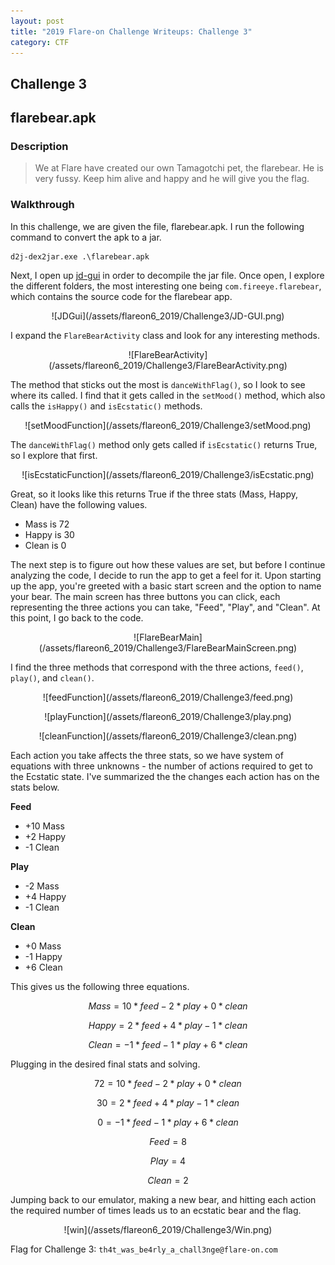 ```yaml
---
layout: post
title: "2019 Flare-on Challenge Writeups: Challenge 3"
category: CTF
---
```


## Challenge 3
## flarebear.apk
### Description
> We at Flare have created our own Tamagotchi pet, the flarebear. He is very fussy. Keep him alive and happy and he will give you the flag.

### Walkthrough
In this challenge, we are given the file, flarebear.apk. I run the following command to convert the apk to a jar.

```
d2j-dex2jar.exe .\flarebear.apk
```

Next, I open up [jd-gui](https://java-decompiler.github.io/) in order to decompile the jar file. Once open, I explore the different folders, the most interesting one being `com.fireeye.flarebear`, which contains the source code for the flarebear app.

<p align="center" markdown="1">
![JDGui](/assets/flareon6_2019/Challenge3/JD-GUI.png)
</p>


I expand the `FlareBearActivity` class and look for any interesting methods.

<p align="center" markdown="1">
![FlareBearActivity](/assets/flareon6_2019/Challenge3/FlareBearActivity.png)
</p>

The method that sticks out the most is `danceWithFlag()`, so I look to see where its called. I find that it gets called in the `setMood()` method, which also calls the `isHappy()` and `isEcstatic()` methods. 

<p align="center" markdown="1">
![setMoodFunction](/assets/flareon6_2019/Challenge3/setMood.png)
</p>

The `danceWithFlag()` method only gets called if `isEcstatic()` returns True, so I explore that 
first.

<p align="center" markdown="1">
![isEcstaticFunction](/assets/flareon6_2019/Challenge3/isEcstatic.png)
</p>

Great, so it looks like this returns True if the three stats (Mass, Happy, Clean) have the following values.

- Mass is 72
- Happy is 30
- Clean is 0

The next step is to figure out how these values are set, but before I continue analyzing the code, I decide to run the app to get a feel for it. Upon starting up the app, you're greeted with a basic start screen and the option to name your bear. The main screen has three buttons you can click, each representing the three actions you can take, "Feed", "Play", and "Clean". At this point, I go back to the code.

<p align="center" markdown="1">
![FlareBearMain](/assets/flareon6_2019/Challenge3/FlareBearMainScreen.png)
</p>

I find the three methods that correspond with the three actions, `feed()`, `play()`, and `clean()`. 

<p align="center" markdown="1">
![feedFunction](/assets/flareon6_2019/Challenge3/feed.png)
</p>

<p align="center" markdown="1">
![playFunction](/assets/flareon6_2019/Challenge3/play.png)
</p>

<p align="center" markdown="1">
![cleanFunction](/assets/flareon6_2019/Challenge3/clean.png)
</p>

Each action you take affects the three stats, so we have system of equations with three unknowns - the number of actions required to get to the Ecstatic state. I've summarized the the changes each action has on the stats below.

__Feed__
- +10 Mass
- +2 Happy
- -1 Clean

__Play__
- -2 Mass
- +4 Happy
- -1 Clean

__Clean__
- +0 Mass
- -1 Happy
- +6 Clean

This gives us the following three equations.

$$ Mass = 10 * feed - 2 * play + 0 * clean $$

$$ Happy = 2 * feed + 4 * play - 1 * clean $$

$$ Clean = - 1 * feed - 1 * play + 6 * clean $$

Plugging in the desired final stats and solving.

$$ 72 = 10 * feed - 2 * play + 0 * clean $$

$$ 30 = 2 * feed + 4 * play - 1 * clean $$

$$ 0 = - 1 * feed - 1 * play + 6 * clean $$

$$ Feed = 8 $$

$$ Play = 4 $$

$$ Clean = 2 $$

Jumping back to our emulator, making a new bear, and hitting each action the required number of times leads us to an ecstatic bear and the flag.

<p align="center" markdown="1">
![win](/assets/flareon6_2019/Challenge3/Win.png)
</p>

Flag for Challenge 3: `th4t_was_be4rly_a_chall3nge@flare-on.com`